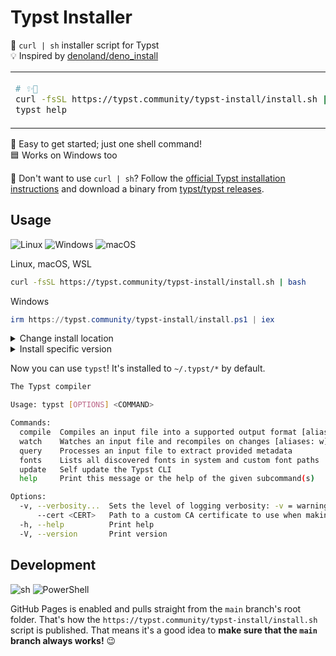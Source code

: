 # Typst Installer

🤖 `curl | sh` installer script for Typst \
💡 Inspired by [denoland/deno_install]

<table align=center><td>

```sh
# ✨🚀
curl -fsSL https://typst.community/typst-install/install.sh | bash
typst help
```

</table>

🚀 Easy to get started; just one shell command! \
🟦 Works on Windows too

👀 Don't want to use `curl | sh`? Follow the [official Typst installation
instructions] and download a binary from [typst/typst releases].

## Usage

![Linux](https://img.shields.io/static/v1?style=for-the-badge&message=Linux&color=222222&logo=Linux&logoColor=FCC624&label=)
![Windows](https://img.shields.io/static/v1?style=for-the-badge&message=Windows&color=0078D4&logo=Windows&logoColor=FFFFFF&label=)
![macOS](https://img.shields.io/static/v1?style=for-the-badge&message=macOS&color=000000&logo=macOS&logoColor=FFFFFF&label=)

Linux, macOS, WSL

```sh
curl -fsSL https://typst.community/typst-install/install.sh | bash
```

Windows

```ps1
irm https://typst.community/typst-install/install.ps1 | iex
```

<details><summary>Change install location</summary>

Linux, macOS, WSL

```sh
export TYPST_INSTALL="/usr/local"
curl -fsSL https://typst.community/typst-install/install.sh | sh
```

Windows

```ps1
$Env:TYPST_INSTALL = "C:\Program Files\typst"
irm https://typst.community/typst-install/install.ps1 | iex
```

</details>

<details><summary>Install specific version</summary>

Linux, macOS, WSL

```sh
curl -fsSL https://typst.community/typst-install/install.sh | sh -s 0.10.0
```

Windows

```ps1
v="0.10.0"; irm https://typst.community/typst-install/install.ps1 | iex
```

</details>

Now you can use `typst`! It's installed to `~/.typst/*` by default.

```sh
The Typst compiler

Usage: typst [OPTIONS] <COMMAND>

Commands:
  compile  Compiles an input file into a supported output format [aliases: c]
  watch    Watches an input file and recompiles on changes [aliases: w]
  query    Processes an input file to extract provided metadata
  fonts    Lists all discovered fonts in system and custom font paths
  update   Self update the Typst CLI
  help     Print this message or the help of the given subcommand(s)

Options:
  -v, --verbosity...  Sets the level of logging verbosity: -v = warning & error, -vv = info, -vvv = debug, -vvvv = trace
      --cert <CERT>   Path to a custom CA certificate to use when making network requests [env: TYPST_CERT=]
  -h, --help          Print help
  -V, --version       Print version
```

## Development

![sh](https://img.shields.io/static/v1?style=for-the-badge&message=sh&color=4EAA25&logo=GNU+Bash&logoColor=FFFFFF&label=)
![PowerShell](https://img.shields.io/static/v1?style=for-the-badge&message=PowerShell&color=5391FE&logo=PowerShell&logoColor=FFFFFF&label=)

GitHub Pages is enabled and pulls straight from the `main` branch's root folder.
That's how the `https://typst.community/typst-install/install.sh` script is
published. That means it's a good idea to **make sure that the `main` branch
always works!** 😉

<!-- prettier-ignore-start -->
[official Typst installation instructions]: https://github.com/typst/typst#installation
[typst/typst releases]: https://github.com/typst/typst/releases
[denoland/deno_install]: https://github.com/denoland/deno_install
<!-- prettier-ignore-end -->
